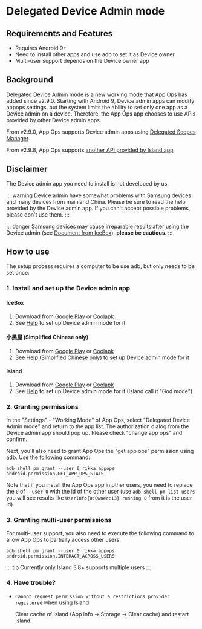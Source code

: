 # Delegated Device Admin mode

## Requirements and Features

* Requires Android 9+
* Need to install other apps and use adb to set it as Device owner
* Multi-user support depends on the Device owner app

## Background

Delegated Device Admin mode is a new working mode that App Ops has added since v2.9.0. Starting with Android 9, Device admin apps can modify appops settings, but the system limits the ability to set only one app as a Device admin on a device. Therefore, the App Ops app chooses to use APIs provided by other Device admin apps.

From v2.9.0, App Ops supports Device admin apps using [Delegated Scopes Manager](https://github.com/heruoxin/Delegated-Scopes-Manager).

From v2.9.8, App Ops supports [another API provided by Island app](https://island.oasisfeng.com/api).

## Disclaimer

The Device admin app you need to install is not developed by us.

::: warning
Device admin have somewhat problems with Samsung devices and many devices from mainland China. Please be sure to read the help provided by the Device admin app. If you can't accept possible problems, please don't use them.
:::

::: danger
Samsung devices may cause irreparable results after using the Device admin (see [Document from IceBox](https://iceboxdoc.catchingnow.com/Device%20Owner%20%E4%B8%89%E6%98%9F%E7%89%B9%E5%88%AB%E8%AF%B4%E6%98%8E)), **please be cautious**.
:::

## How to use

The setup process requires a computer to be use adb, but only needs to be set once.

### 1. Install and set up the Device admin app

#### IceBox

1. Download from [Google Play](https://play.google.com/store/apps/details?id=com.catchingnow.icebox) or [Coolapk](https://www.coolapk.com/apk/com.catchingnow.icebox)
2. See [Help](https://iceboxdoc.catchingnow.com/Device%20Owner%20(Non%20Root)%20Setup) to set up Device admin mode for it

#### 小黑屋 (Simplified Chinese only)

1. Download from [Google Play](https://play.google.com/store/apps/details?id=web1n.stopapp) or [Coolapk](https://www.coolapk.com/apk/web1n.stopapp )
2. See [Help](https://github.com/web1n/Stopapp-Docs/blob/master/Device%20Owner%20%EF%BC%88%E5%85%8D%20root%EF%BC%89%E6%A8%A1%E5%BC%8F%E8%AE%BE%E7%BD%AE.md) (Simplified Chinese only) to set up Device admin mode for it

#### Island

1. Download from [Google Play](https://play.google.com/store/apps/details?id=com.oasisfeng.island) or [Coolapk](https://www.coolapk.com/apk/com.oasisfeng.island)
2. See [Help](https://island.oasisfeng.com/setup.html) to set up Device admin mode for it (Island call it "God mode")

### 2. Granting permissions

In the "Settings" - "Working Mode" of App Ops, select "Delegated Device Admin mode" and return to the app list. The authorization dialog from the Device admin app should pop up. Please check "change app ops" and confirm.

Next, you'll also need to grant App Ops the "get app ops" permission using adb. Use the following command:

```
adb shell pm grant --user 0 rikka.appops android.permission.GET_APP_OPS_STATS
```

Note that if you install the App Ops app in other users, you need to replace the `0` of `--user 0` with the id of the other user (use `adb shell pm list users` you will see results like `UserInfo{0:Owner:13} running`, `0` from it is the user id).

### 3. Granting multi-user permissions

For multi-user support, you also need to execute the following command to allow App Ops to partially access other users:

```
adb shell pm grant --user 0 rikka.appops android.permission.INTERACT_ACROSS_USERS
```

::: tip
Currently only Island 3.8+ supports multiple users
:::

### 4. Have trouble?

* `Cannot request permission without a restrictions provider registered` when using Island

  Clear cache of Island (App info -> Storage -> Clear cache) and restart Island.